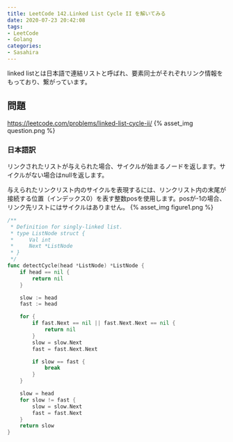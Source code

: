 ```yaml
---
title: LeetCode 142.Linked List Cycle II を解いてみる
date: 2020-07-23 20:42:08
tags:
- LeetCode
- Golang
categories:
- Sasahira
---
```

linked listとは日本語で連結リストと呼ばれ、要素同士がそれぞれリンク情報をもっており、繋がっています。

## 問題
https://leetcode.com/problems/linked-list-cycle-ii/
{% asset_img question.png %}
### 日本語訳
リンクされたリストが与えられた場合、サイクルが始まるノードを返します。サイクルがない場合はnullを返します。

与えられたリンクリスト内のサイクルを表現するには、リンクリスト内の末尾が接続する位置（インデックス0）を表す整数posを使用します。posが-1の場合、リンク先リストにはサイクルはありません。
{% asset_img figure1.png %}

```Go
/**
 * Definition for singly-linked list.
 * type ListNode struct {
 *     Val int
 *     Next *ListNode
 * }
 */
func detectCycle(head *ListNode) *ListNode {
    if head == nil {
        return nil
    }

    slow := head
    fast := head

    for {
        if fast.Next == nil || fast.Next.Next == nil {
            return nil
        }
        slow = slow.Next
        fast = fast.Next.Next

        if slow == fast {
            break
        }
    }

    slow = head
    for slow != fast {
        slow = slow.Next
        fast = fast.Next
    }
    return slow
}
```